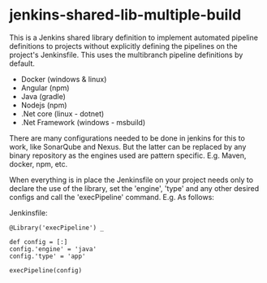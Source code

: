 # jenkins-shared-lib-multiple-build

This is a Jenkins shared library definition to implement automated pipeline definitions to projects without explicitly defining the pipelines on the project's Jenkinsfile.
This uses the multibranch pipeline definitions by default.

* Docker (windows & linux)
* Angular (npm)
* Java (gradle)
* Nodejs (npm)
* .Net core (linux - dotnet)
* .Net Framework (windows - msbuild)

There are many configurations needed to be done in jenkins for this to work, like SonarQube and Nexus. But the latter can be replaced by any binary repository as the engines used are pattern specific. E.g. Maven, docker, npm, etc.

When everything is in place the Jenkinsfile on your project needs only to declare the use of the library, set the 'engine', 'type' and any other desired configs and call the 'execPipeline' command. E.g. As follows:

Jenkinsfile:
```
@Library('execPipeline') _

def config = [:]
config.'engine' = 'java'
config.'type' = 'app'

execPipeline(config)
```
